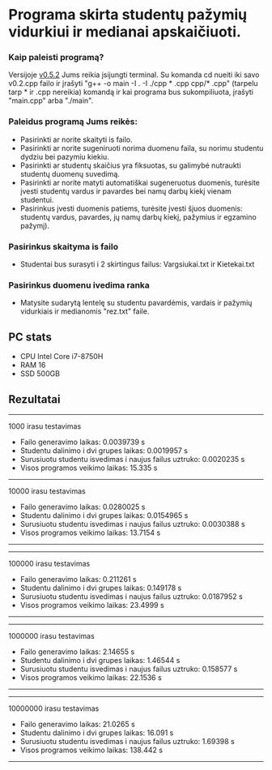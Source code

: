 ```

```

# Programa skirta studentų pažymių vidurkiui ir medianai apskaičiuoti.

### Kaip paleisti programą?<br>
Versijoje [v0.5.2](https://github.com/tomasjon1/Pazymiai/tree/v0.5.1) Jums reikia įsijungti terminal. Su komanda cd nueiti iki savo v0.2.cpp failo ir įrašyti "g++ -o main -I . -I ./cpp * .cpp cpp/* .cpp" (tarpelu tarp * ir .cpp nereikia) komandą ir kai programa bus sukompiliuota, įrašyti "main.cpp" arba "./main".

### Paleidus programą Jums reikės:<br>
- Pasirinkti ar norite skaityti is failo.
- Pasirinkti ar norite sugeniruoti norima duomenu faila, su norimu studentu dydziu bei pazymiu kiekiu.
- Pasirinkti ar studentų skaičius yra fiksuotas, su galimybė nutraukti studentų duomenų suvedimą.
- Pasirinkti ar norite matyti automatiškai sugeneruotus duomenis, turėsite įvesti studentų vardus ir pavardes bei namų darbų kiekį vienam studentui.
- Pasirinkus įvesti duomenis patiems, turėsite įvesti šįuos duomenis: studentų vardus, pavardes, jų namų darbų kiekį, pažymius ir egzamino pažymį).

### Pasirinkus skaityma is failo
- Studentai bus surasyti i 2 skirtingus failus: Vargsiukai.txt ir Kietekai.txt

### Pasirinkus duomenu ivedima ranka
- Matysite sudarytą lentelę su studentu pavardėmis, vardais ir pažymių vidurkiais ir medianomis "rez.txt" faile.

## PC stats
- CPU Intel Core i7-8750H
- RAM 16
- SSD 500GB

## Rezultatai
-------------------------
1000 irasu testavimas
- Failo generavimo laikas: 0.0039739 s
- Studentu dalinimo i dvi grupes laikas: 0.0019957 s
- Surusiuotu studentu isvedimas i naujus failus uztruko: 0.0020235 s
- Visos programos veikimo laikas: 15.335 s
-------------------------
10000 irasu testavimas
- Failo generavimo laikas: 0.0280025 s
- Studentu dalinimo i dvi grupes laikas: 0.0154965 s
- Surusiuotu studentu isvedimas i naujus failus uztruko: 0.0030388 s
- Visos programos veikimo laikas: 13.7154 s
-------------------------
-------------------------
100000 irasu testavimas
- Failo generavimo laikas: 0.211261 s
- Studentu dalinimo i dvi grupes laikas: 0.149178 s
- Surusiuotu studentu isvedimas i naujus failus uztruko: 0.0187952 s
- Visos programos veikimo laikas: 23.4999 s
-------------------------
-------------------------
1000000 irasu testavimas
- Failo generavimo laikas: 2.14655 s
- Studentu dalinimo i dvi grupes laikas: 1.46544 s
- Surusiuotu studentu isvedimas i naujus failus uztruko: 0.158577 s
- Visos programos veikimo laikas: 22.1536 s
-------------------------
-------------------------
10000000 irasu testavimas
- Failo generavimo laikas: 21.0265 s
- Studentu dalinimo i dvi grupes laikas: 16.091 s
- Surusiuotu studentu isvedimas i naujus failus uztruko: 1.69398 s
- Visos programos veikimo laikas: 138.442 s
-------------------------
